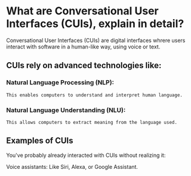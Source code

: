 # What are Conversational User Interfaces (CUIs), explain in detail?

Conversational User Interfaces (CUIs) are digital interfaces whrere users interact with software in a human-like way, using voice or text.

## CUIs rely on advanced technologies like:


### Natural Language Processing (NLP): 
    This enables computers to understand and interpret human language.   
### Natural Language Understanding (NLU): 
    This allows computers to extract meaning from the language used.

## Examples of CUIs
You've probably already interacted with CUIs without realizing it:

Voice assistants: Like Siri, Alexa, or Google Assistant.